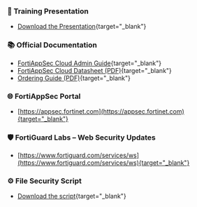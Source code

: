 ### 📄 Training Presentation
- [Download the Presentation](download/fortiappsec-hol.pptx){target="_blank"}

### 📚 Official Documentation
- [FortiAppSec Cloud Admin Guide](https://docs.fortinet.com/product/fortiappsec-cloud){target="_blank"}
- [FortiAppSec Cloud Datasheet (PDF)](https://www.fortinet.com/content/dam/fortinet/assets/data-sheets/pdf/fortiappsec-cloud.pdf){target="_blank"}
- [Ordering Guide (PDF)](https://www.fortinet.com/content/dam/fortinet/assets/data-sheets/og-fortiappsec.pdf){target="_blank"}

### 🌐 FortiAppSec Portal  
- [https://appsec.fortinet.com](https://appsec.fortinet.com){target="_blank"}

### 🛡️ FortiGuard Labs – Web Security Updates  
- [https://www.fortiguard.com/services/ws](https://www.fortiguard.com/services/ws){target="_blank"}

### ⚙️ File Security Script
- [Download the script](download/file_security.sh){target="_blank"}